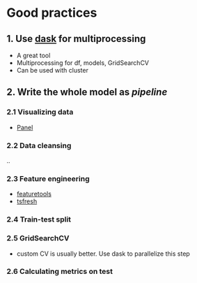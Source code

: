 # Good practices

## 1. Use [dask](https://dask.org/) for multiprocessing  
- A great tool
- Multiprocessing for df, models, GridSearchCV
- Can be used with cluster

## 2. Write the whole model as *pipeline*  
### 2.1 Visualizing data
- [Panel](https://panel.pyviz.org/)

### 2.2 Data cleansing  
..

### 2.3 Feature engineering 
- [featuretools](https://github.com/Featuretools/featuretools)
- [tsfresh](https://tsfresh.readthedocs.io/en/latest/)  

### 2.4 Train-test split

### 2.5 GridSearchCV 
- custom CV is usually better. Use dask to parallelize this step  

### 2.6 Calculating metrics on test

